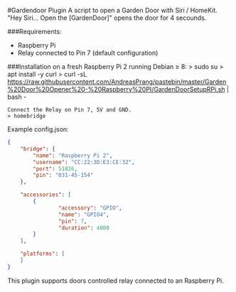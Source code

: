 #Gardendoor Plugin
A script to open a Garden Door with Siri / HomeKit. "Hey Siri... Open the [GardenDoor]" opens the door for 4 secounds.

###Requirements:
-  Raspberry Pi 
-  Relay connected to Pin 7 (default configuration)

###Installation on a fresh Raspberry Pi 2 running Debian ≥ 8:
    > sudo su
    > apt install -y curl
    > curl -sL https://raw.githubusercontent.com/AndreasPrang/pastebin/master/Garden%20Door%20Opener%20-%20Raspberry%20PI/GardenDoorSetupRPi.sh | bash -
    
    Connect the Relay on Pin 7, 5V and GND.
    > homebridge

Example config.json:
```JSON
{
    "bridge": {
        "name": "Raspberry Pi 2",
        "username": "CC:22:3D:E3:CE:32",
        "port": 51826,
        "pin": "031-45-154"
    },

    "accessories": [
        {
                "accessory": "GPIO",
                "name": "GPIO4",
                "pin": 7,
                "duration": 4000
        }
    ],

    "platforms": [
    ]
}

```

This plugin supports doors controlled relay connected to an Raspberry Pi.
